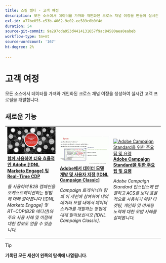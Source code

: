 ```yaml
---
title: 스킬 빌더 - 고객 여정
description: 모든 소스에서 데이터를 가져와 개인화된 크로스 채널 여정을 만들어 실시간 고객 프로필을 개발하는 데 도움이 되는 녹화된 웨비나 시리즈입니다.
exl-id: a77be055-e53b-4062-9e02-ee589c0b0f4d
duration: 54
source-git-commit: 9a297cda953d4414131657f9ac84580aea0eabeb
workflow-type: tm+mt
source-wordcount: '167'
ht-degree: 2%

---
```


# 고객 여정

모든 소스에서 데이터를 가져와 개인화된 크로스 채널 여정을 생성하여 실시간 고객 프로필을 개발합니다.

## 새로운 기능

<table>
<tr>
  <td>
    <a href="https://experienceleague.adobe.com/docs/skill-builder-events/skill-builder/customer-journeys/2022/b2b-campaigns.html">
      <img alt="함께 사용하여 더욱 효율적인 Adobe [!DNL Marketo Engage] 및 Real-Time CDP" src="assets/343824.jpeg" />
    </a>
     <div>
      <a href="https://experienceleague.adobe.com/docs/skill-builder-events/skill-builder/customer-journeys/2022/b2b-campaigns.html">
        <strong>함께 사용하여 더욱 효율적인 Adobe [!DNL Marketo Engage] 및 Real-Time CDP</strong>
      </a>
    </div>
    <p>
    <em>를 사용하여 B2B 캠페인을 오케스트레이션하는 방법에 대해 알아봅니다 [!DNL Marketo Engage] 및 RT-CDP(B2B 에디션)와 주요 사용 사례 및 이점에 대한 정보도 얻을 수 있습니다.</em>
    <p>
  </td>
  <td>
    <a href="https://experienceleague.adobe.com/docs/skill-builder-events/skill-builder/customer-journeys/2022/data-models.html">
      <img alt="Adobe에서 데이터 모델 개발 및 사용자 지정 [!DNL Campaign Classic]" src="assets/343829.jpeg" />
    </a>
     <div>
      <a href="https://experienceleague.adobe.com/docs/skill-builder-events/skill-builder/customer-journeys/2022/data-models.html">
        <strong>Adobe에서 데이터 모델 개발 및 사용자 지정 [!DNL Campaign Classic]</strong>
      </a>
    </div>
    <p>
    <em>Campaign 트레이너와 함께 이 세션에 참여하여 내의 데이터 모델 내에서 데이터 스키마를 개발하는 방법에 대해 알아보십시오 [!DNL Campaign Classic].</em>
    <p>
  </td>  
  <td>
    <a href="https://experienceleague.adobe.com/docs/skill-builder-events/skill-builder/customer-journeys/2022/tips-and-tricks.html">
      <img alt="Adobe Campaign Standard을 위한 주요 팁 및 요령" src="https://video.tv.adobe.com/v/343828?format=jpeg" />
    </a>
     <div>
      <a href="https://experienceleague.adobe.com/docs/skill-builder-events/skill-builder/customer-journeys/2022/tips-and-tricks.html">
        <strong>Adobe Campaign Standard을 위한 주요 팁 및 요령</strong>
      </a>
    </div>
    <p>
    <em>Adobe Campaign Standard 인스턴스에 연결하고 ACS를 보다 효율적으로 사용하기 위한 타겟팅, 개인화 및 마케팅 노력에 대한 모범 사례를 살펴봅니다.</em>
    <p>
  </td>
</tr>
</table>

>[!TIP]
>
>**기록된 모든 세션이 왼쪽의 탐색에 나열됩니다**.
